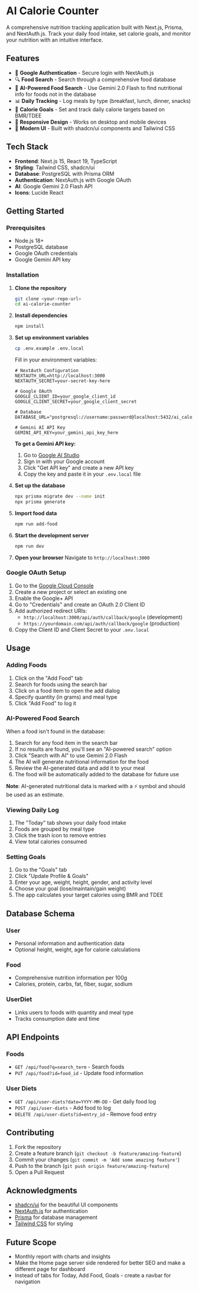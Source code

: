 # AI Calorie Counter

A comprehensive nutrition tracking application built with Next.js, Prisma, and NextAuth.js. Track your daily food intake, set calorie goals, and monitor your nutrition with an intuitive interface.

## Features

- 🔐 **Google Authentication** - Secure login with NextAuth.js
- 🔍 **Food Search** - Search through a comprehensive food database
- 🤖 **AI-Powered Food Search** - Use Gemini 2.0 Flash to find nutritional info for foods not in the database
- 📊 **Daily Tracking** - Log meals by type (breakfast, lunch, dinner, snacks)
- 🎯 **Calorie Goals** - Set and track daily calorie targets based on BMR/TDEE
- 📱 **Responsive Design** - Works on desktop and mobile devices
- 🎨 **Modern UI** - Built with shadcn/ui components and Tailwind CSS

## Tech Stack

- **Frontend**: Next.js 15, React 19, TypeScript
- **Styling**: Tailwind CSS, shadcn/ui
- **Database**: PostgreSQL with Prisma ORM
- **Authentication**: NextAuth.js with Google OAuth
- **AI**: Google Gemini 2.0 Flash API
- **Icons**: Lucide React

## Getting Started

### Prerequisites

- Node.js 18+
- PostgreSQL database
- Google OAuth credentials
- Google Gemini API key

### Installation

1. **Clone the repository**

   ```bash
   git clone <your-repo-url>
   cd ai-calorie-counter
   ```

2. **Install dependencies**

   ```bash
   npm install
   ```

3. **Set up environment variables**

   ```bash
   cp .env.example .env.local
   ```

   Fill in your environment variables:

   ```env
   # NextAuth Configuration
   NEXTAUTH_URL=http://localhost:3000
   NEXTAUTH_SECRET=your-secret-key-here

   # Google OAuth
   GOOGLE_CLIENT_ID=your_google_client_id
   GOOGLE_CLIENT_SECRET=your_google_client_secret

   # Database
   DATABASE_URL="postgresql://username:password@localhost:5432/ai_calorie_counter"

   # Gemini AI API Key
   GEMINI_API_KEY=your_gemini_api_key_here
   ```

   **To get a Gemini API key:**

   1. Go to [Google AI Studio](https://aistudio.google.com/)
   2. Sign in with your Google account
   3. Click "Get API key" and create a new API key
   4. Copy the key and paste it in your `.env.local` file

4. **Set up the database**

   ```bash
   npx prisma migrate dev --name init
   npx prisma generate
   ```

5. **Import food data**

   ```bash
   npm run add-food
   ```

6. **Start the development server**

   ```bash
   npm run dev
   ```

7. **Open your browser**
   Navigate to `http://localhost:3000`

### Google OAuth Setup

1. Go to the [Google Cloud Console](https://console.cloud.google.com/)
2. Create a new project or select an existing one
3. Enable the Google+ API
4. Go to "Credentials" and create an OAuth 2.0 Client ID
5. Add authorized redirect URIs:
   - `http://localhost:3000/api/auth/callback/google` (development)
   - `https://yourdomain.com/api/auth/callback/google` (production)
6. Copy the Client ID and Client Secret to your `.env.local`

## Usage

### Adding Foods

1. Click on the "Add Food" tab
2. Search for foods using the search bar
3. Click on a food item to open the add dialog
4. Specify quantity (in grams) and meal type
5. Click "Add Food" to log it

### AI-Powered Food Search

When a food isn't found in the database:

1. Search for any food item in the search bar
2. If no results are found, you'll see an "AI-powered search" option
3. Click "Search with AI" to use Gemini 2.0 Flash
4. The AI will generate nutritional information for the food
5. Review the AI-generated data and add it to your meal
6. The food will be automatically added to the database for future use

**Note**: AI-generated nutritional data is marked with a ⚡ symbol and should be used as an estimate.

### Viewing Daily Log

1. The "Today" tab shows your daily food intake
2. Foods are grouped by meal type
3. Click the trash icon to remove entries
4. View total calories consumed

### Setting Goals

1. Go to the "Goals" tab
2. Click "Update Profile & Goals"
3. Enter your age, weight, height, gender, and activity level
4. Choose your goal (lose/maintain/gain weight)
5. The app calculates your target calories using BMR and TDEE

## Database Schema

### User

- Personal information and authentication data
- Optional height, weight, age for calorie calculations

### Food

- Comprehensive nutrition information per 100g
- Calories, protein, carbs, fat, fiber, sugar, sodium

### UserDiet

- Links users to foods with quantity and meal type
- Tracks consumption date and time

## API Endpoints

### Foods

- `GET /api/food?q=search_term` - Search foods
- `PUT /api/food?id=food_id` - Update food information

### User Diets

- `GET /api/user-diets?date=YYYY-MM-DD` - Get daily food log
- `POST /api/user-diets` - Add food to log
- `DELETE /api/user-diets?id=entry_id` - Remove food entry

## Contributing

1. Fork the repository
2. Create a feature branch (`git checkout -b feature/amazing-feature`)
3. Commit your changes (`git commit -m 'Add some amazing feature'`)
4. Push to the branch (`git push origin feature/amazing-feature`)
5. Open a Pull Request


## Acknowledgments

- [shadcn/ui](https://ui.shadcn.com/) for the beautiful UI components
- [NextAuth.js](https://next-auth.js.org/) for authentication
- [Prisma](https://www.prisma.io/) for database management
- [Tailwind CSS](https://tailwindcss.com/) for styling


## Future Scope
- Monthly report with charts and insights
- Make the Home page server side rendered for better SEO and make a different page for dashboard
- Instead of tabs for Today, Add Food, Goals - create a navbar for navigation

